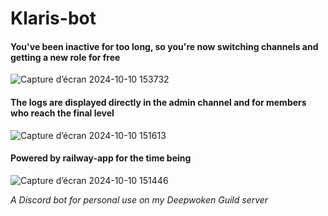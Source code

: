 # Klaris-bot
#### You've been inactive for too long, so you're now switching channels and getting a new role for free
![Capture d’écran 2024-10-10 153732](https://github.com/user-attachments/assets/f31e1522-a432-464e-96b8-84441da53f79)
#### The logs are displayed directly in the admin channel and for members who reach the final level
![Capture d’écran 2024-10-10 151613](https://github.com/user-attachments/assets/a9fcca0e-a469-4741-a66c-ba8f1e35bcdb)
#### Powered by railway-app for the time being
![Capture d’écran 2024-10-10 151446](https://github.com/user-attachments/assets/3e940378-5fe0-4b52-8713-d1652f08faa5)

*A Discord bot for personal use on my Deepwoken Guild server*
